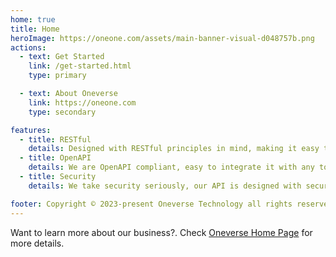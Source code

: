 ```yaml
---
home: true
title: Home
heroImage: https://oneone.com/assets/main-banner-visual-d048757b.png
actions:
  - text: Get Started
    link: /get-started.html
    type: primary

  - text: About Oneverse
    link: https://oneone.com
    type: secondary

features:
  - title: RESTful
    details: Designed with RESTful principles in mind, making it easy to interact with.
  - title: OpenAPI
    details: We are OpenAPI compliant, easy to integrate it with any tool that supports OpenAPI.
  - title: Security
    details: We take security seriously, our API is designed with security in mind.

footer: Copyright © 2023-present Oneverse Technology all rights reserved
---
```


Want to learn more about our business?. Check [Oneverse Home Page][oneverse-home] for more details.

[oneverse-home]: https://oneone.com/
